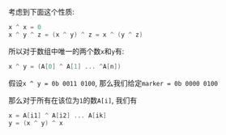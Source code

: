 考虑到下面这个性质:

```c
x ^ x = 0
x ^ y ^ z = (x ^ y) ^ z = x ^ (y ^ z)
```

所以对于数组中唯一的两个数`x`和`y`有:

```c
x ^ y = (A[0] ^ A[1] ... ^A[n])
```

假设`x ^ y = 0b 0011 0100`, 那么我们给定`marker = 0b 0000 0100`

那么对于所有在该位为`1`的数`A[i]`, 我们有

```c
x = A[i1] ^ A[i2] ... A[ik]
y = (x ^ y) ^ x
```
